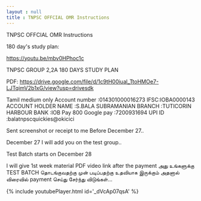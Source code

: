 ```yaml
---
layout : null
title : TNPSC OFFCIAL OMR Instructions
---
```


TNPSC OFFCIAL OMR Instructions

180 day's study plan:

https://youtu.be/mbv0HPhoc1c

TNPSC GROUP 2,2A 180 DAYS STUDY PLAN

PDF:
https://drive.google.com/file/d/1c9tH00iual_TtoHMOe7-LJTqimV2b1xG/view?usp=drivesdk

Tamil medium only 
Account number :014301000016273
IFSC:IOBA0000143
ACCOUNT HOLDER NAME :S.BALA SUBRAMANIAN 
BRANCH :TUTICORIN HARBOUR 
BANK :IOB
Pay 800
Google pay :7200931694
UPI ID :balatnpscquickies@okicici

Sent screenshot or receipt to me Before December 27.. 

December 27 I will add you on the test group..

Test Batch starts on December 28 

I will give 1st week material PDF video link after the payment 
அது உங்களுக்கு 
TEST BATCH தொடங்குவதற்கு முன் படிப்பதற்கு உதவியாக இருக்கும் அதனால் விரைவில் payment செய்து சேர்ந்து விடுங்கள்...



{% include youtubePlayer.html id='_dVcAp07qsA' %}
